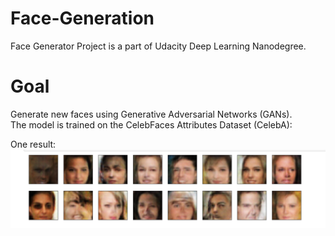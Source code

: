 # Face-Generation
Face Generator Project is a part of Udacity Deep Learning Nanodegree.

# Goal
Generate new faces using Generative Adversarial Networks (GANs).  
The model is trained on the CelebFaces Attributes Dataset (CelebA):


One result:  
![Image of Generated Faces](https://github.com/hj1295/project-face-generation/blob/master/processed_face_data.PNG)
